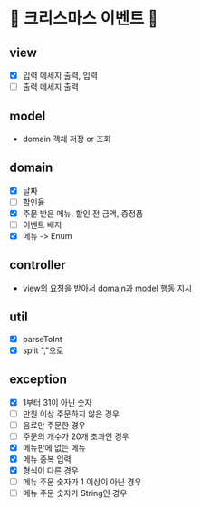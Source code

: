 # 🎄 크리스마스 이벤트 🎄

## view
- [X] 입력 메세지 출력, 입력
- [ ] 출력 메세지 출력

## model
- domain 객체 저장 or 조회

## domain
- [x] 날짜
- [ ] 할인율
- [X] 주문 받은 메뉴, 할인 전 금액, 증정품
- [ ] 이벤트 배지
- [X] 메뉴 -> Enum

## controller
- view의 요청을 받아서 domain과 model 행동 지시

## util
- [X] parseToInt
- [X] split ","으로

## exception
- [X] 1부터 31이 아닌 숫자
- [ ] 만원 이상 주문하지 않은 경우
- [ ] 음료만 주문한 경우
- [ ] 주문의 개수가 20개 초과인 경우
- [X] 메뉴판에 없는 메뉴
- [X] 메뉴 중복 입력
- [X] 형식이 다른 경우
- [ ] 메뉴 주문 숫자가 1 이상이 아닌 경우
- [ ] 메뉴 주문 숫자가 String인 경우